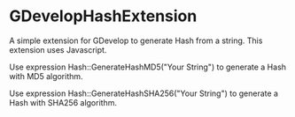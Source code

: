 # GDevelopHashExtension
A simple extension for GDevelop to generate Hash from a string. This extension uses Javascript.

Use expression Hash::GenerateHashMD5("Your String") to generate a Hash with MD5 algorithm.

Use expression Hash::GenerateHashSHA256("Your String") to generate a Hash with SHA256 algorithm.

